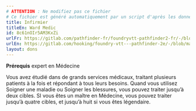 ```yaml
---
# ATTENTION : Ne modifiez pas ce fichier
# Ce fichier est généré automatiquement par un script d'après les données du module Foundry VTT officiel et de sa traduction
title: Infirmier
titleEn: Ward Medic
id: 8c61nOIr5AM3KxZi
urlFr: https://gitlab.com/pathfinder-fr/foundryvtt-pathfinder2-fr/-/blob/master/data/feats/8c61nOIr5AM3KxZi.htm
urlEn: https://gitlab.com/hooking/foundry-vtt---pathfinder-2e/-/blob/master/packs/data/feats.db/ward-medic.json
layout: dons
---
```

**Prérequis** expert en Médecine

Vous avez étudié dans de grands services médicaux, traitant plusieurs patients à la fois et répondant à tous leurs besoins. Quand vous utilisez Soigner une maladie ou Soigner les blessures, vous pouvez traiter jusqu’à deux cibles. SI vous êtes un maître en Médecine, vous pouvez traiter jusqu’à quatre cibles, et jusqu’à huit si vous êtes légendaire.
